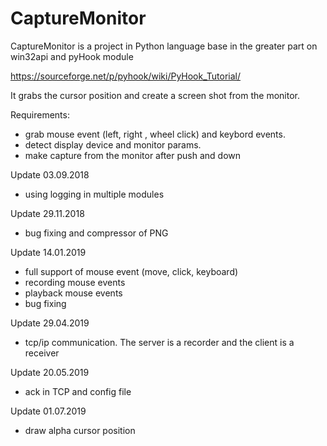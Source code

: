 # CaptureMonitor
CaptureMonitor is a project in Python language base in the greater part on win32api and pyHook module

https://sourceforge.net/p/pyhook/wiki/PyHook_Tutorial/

It grabs the cursor position and create a screen shot from the monitor.

Requirements:
- grab mouse event (left, right , wheel click) and keybord events.
- detect display device and monitor params.
- make capture from the monitor after push and down 

Update 03.09.2018
- using logging in multiple modules

Update 29.11.2018
- bug fixing and compressor of PNG

Update 14.01.2019
- full support of mouse event  (move, click, keyboard)
- recording mouse events
- playback mouse events
- bug fixing

Update 29.04.2019
- tcp/ip communication. The server is a recorder and the client is a receiver

Update 20.05.2019
- ack in TCP and config file


Update 01.07.2019
- draw alpha cursor position
